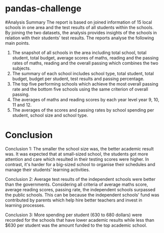 # pandas-challenge 
#Analysis Summary
The report is based on joined information of 15 local schools in one area and the test results of all students within the schools. By joining the two datasets, the analysis provides insights of the schools in relation with their students' test results. The reports analyse the following main points.
  1.	The snapshot of all schools in the area including total school, total student, total budget, average scores of maths, reading and the passing rates of maths, reading and the overall passing which combines the two subjects.
  2.	The summary of each school includes school type, total student, total budget, budget per student, test results and passing percentage.
  3.	The top five performing schools which achieve the most overall passing rate and the bottom five schools using the same criterion of overall passing.
  4.	The averages of maths and reading scores by each year level year 9, 10, 11 and 12.
  5.	The averages of the scores and passing rates by school spending per student, school size and school type.

# Conclusion

Conclusion 1: The smaller the school size was, the better academic result was.
It was expected that at small-sized school, the students got more attention and care which resulted in their testing scores were higher. In contrast, it's harder for a big-sized school to organise their schedules and manage their students' learning activities.

Conclusion 2: Average test results of the independent schools were better than the governments.
Considering all criteria of average maths score, average reading scores, passing rate, the independent schools surpassed the public schools. This can be because the independent schools' fund was contributed by parents which help hire better teachers and invest in learning processes.

Conclusion 3: More spending per student (630 to 680 dollars) were recorded for the schools that have lower academic results while less than $630 per student was the amount funded to the top academic school.
